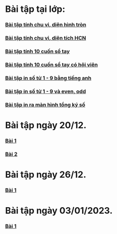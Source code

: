 # Bài tập tại lớp:
### [Bài tập tính chu vi, diện hình tròn](https://jdoodle.com/a/5Hsu)
### [Bài tập tính chu vi, diện tích HCN](https://jdoodle.com/a/5Hsw)
### [Bài tập tính 10 cuốn sổ tay](https://jdoodle.com/a/5HsA)
### [Bài tập tính 10 cuốn sổ tay có hội viên](https://jdoodle.com/a/5HsD)
### [Bài tập in số từ 1 - 9 bằng tiếng anh](https://jdoodle.com/a/5F28)
### [Bài tập in số từ 1 - 9 và even, odd](https://jdoodle.com/a/5F2i)
### [Bài tập in ra màn hình tổng ký số](https://jdoodle.com/a/5FUe)


# Bài tập ngày 20/12.
### [Bài 1](https://jdoodle.com/a/5F28)
### [Bài 2](https://jdoodle.com/a/5F2i)


# Bài tập ngày 26/12.
### [Bài 1](https://jdoodle.com/a/5FUe)


# Bài tập ngày 03/01/2023.
### [Bài 1](https://jdoodle.com/a/5GGS)

